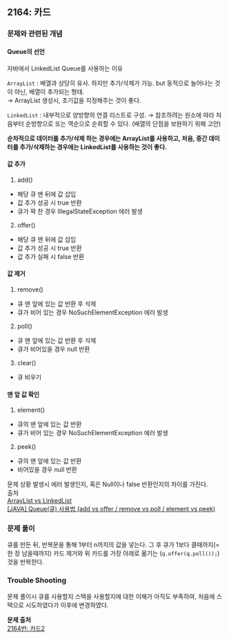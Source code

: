 ## 2164: 카드
### 문제와 관련된 개념
#### Queue의 선언  
자바에서 LinkedList Queue를 사용하는 이유  

`ArrayList` : 배열과 상당히 유사. 하지만 추가/삭제가 가능. but 동적으로 늘어나는 것이 아닌, 배열이 추가되는 형태.  
→ ArrayList 생성시, 초기값을 지정해주는 것이 좋다. 

`LinkedList` :  내부적으로 양방향의 연결 리스트로 구성. → 참조하려는 원소에 따라 처음부터 순방향으로 또는 역순으로 순회할 수 있다. (배열의 단점을 보완하기 위해 고안)

**순차적으로 데이터를 추가/삭제 하는 경우에는 ArrayList를 사용하고, 처음, 중간 데이터를 추가/삭제하는 경우에는 LinkedList를 사용하는 것이 좋다.**  

#### 값 추가
1. add()
- 해당 큐 맨 뒤에 값 삽입
- 값 추가 성공 시 true 반환
- 큐가 꽉 찬 경우 IllegalStateException 에러 발생
2. offer()  
- 해당 큐 맨 뒤에 값 삽입
- 값 추가 성공 시 true 반환
- 값 추가 실패 시 false 반환

#### 값 제거
1. remove()
- 큐 맨 앞에 있는 값 반환 후 삭제
- 큐가 비어 있는 경우 NoSuchElementException 에러 발생
2. poll()
- 큐 맨 앞에 있는 값 반환 후 삭제
- 큐가 비어있을 경우 null 반환
3. clear()
- 큐 비우기

#### 맨 앞 값 확인
1. element()
- 큐의 맨 앞에 있는 값 반환
- 큐가 비어 있는 경우 NoSuchElementException 에러 발생
2. peek()
- 큐의 맨 앞에 있는 값 반환
- 비어있을 경우 null 반환

문제 상황 발생시 에러 발생인지, 혹은 Null이나 false 반환인지의 차이를 가진다.   
출처  
[ArrayList vs LinkedList](https://github.com/wjdrbs96/Today-I-Learn/blob/master/Java/Collection/List/ArrayList%20vs%20LinkedList.md)  
[[JAVA] Queue(큐) 사용법 (add vs offer / remove vs poll / element vs peek)](https://cocoon1787.tistory.com/774)
### 문제 풀이
큐를 만든 뒤, 반복문을 통해 1부터 n까지의 값을 넣는다. 그 후 큐가 1보다 클때까지(=한 장 남을때까지) 카드 제거와 위 카드를 가장 아래로 옮기는 (`q.offer(q.poll());`)것을 반복한다.
### Trouble Shooting
문제 풀이시 큐를 사용할지 스택을 사용할지에 대한 이해가 아직도 부족하여, 처음에 스택으로 시도하였다가 이후에 변경하였다.  

**문제 출처**  
[2164번: 카드2](https://www.acmicpc.net/problem/2164)